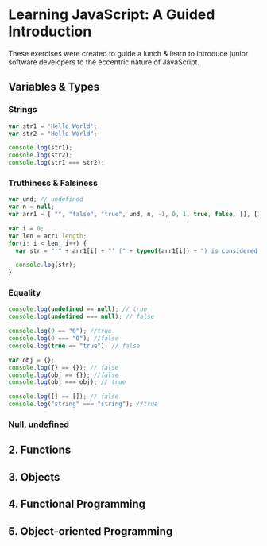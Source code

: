 # Learning JavaScript: A Guided Introduction

These exercises were created to guide a lunch & learn to introduce junior software developers
to the eccentric nature of JavaScript.

## Variables & Types

### Strings

```javascript
var str1 = 'Hello World';
var str2 = "Hello World";

console.log(str1);
console.log(str2);
console.log(str1 === str2);
```

### Truthiness & Falsiness

```javascript
var und; // undefined
var n = null;
var arr1 = [ "", "false", "true", und, n, -1, 0, 1, true, false, [], [1,2,3], {}, {a:1}];

var i = 0;
var len = arr1.length;
for(i; i < len; i++) {
  var str = "'" + arr1[i] + "' (" + typeof(arr1[i]) + ") is considered " + (arr1[i] ? "true" : "false");

  console.log(str);
}
```

### Equality

```javascript
console.log(undefined == null); // true
console.log(undefined === null); // false

console.log(0 == "0"); //true
console.log(0 === "0"); //false
console.log(true == "true"); // false

var obj = {};
console.log({} == {}); // false
console.log(obj == {}); //false
console.log(obj === obj); // true

console.log([] == []); // false
console.log("string" === "string"); //true
```

### Null, undefined

## 2. Functions

## 3. Objects

## 4. Functional Programming

## 5. Object-oriented Programming
